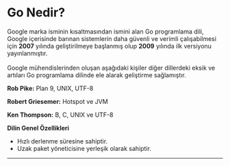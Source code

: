 # Go Nedir?

Google marka isminin kısaltmasından ismini alan Go programlama dili, Google içerisinde barınan sistemlerin daha güvenli ve verimli çalışabilmesi için **2007** yılında geliştirilmeye başlanmış olup **2009** yılında ilk versiyonu yayınlanmıştır.\
\
Google mühendislerinden oluşan aşağıdaki kişiler diğer dillerdeki eksik ve artıları Go programlama dilinde ele alarak geliştirme sağlamıştır.

**Rob Pike:** Plan 9, UNIX, UTF-8

**Robert Griesemer:** Hotspot ve JVM

**Ken Thompson:** B, C, UNIX ve UTF-8



**Dilin Genel Özellikleri**

* Hızlı derlenme süresine sahiptir.
* Uzak paket yöneticisine yerleşik olarak sahiptir.

****

